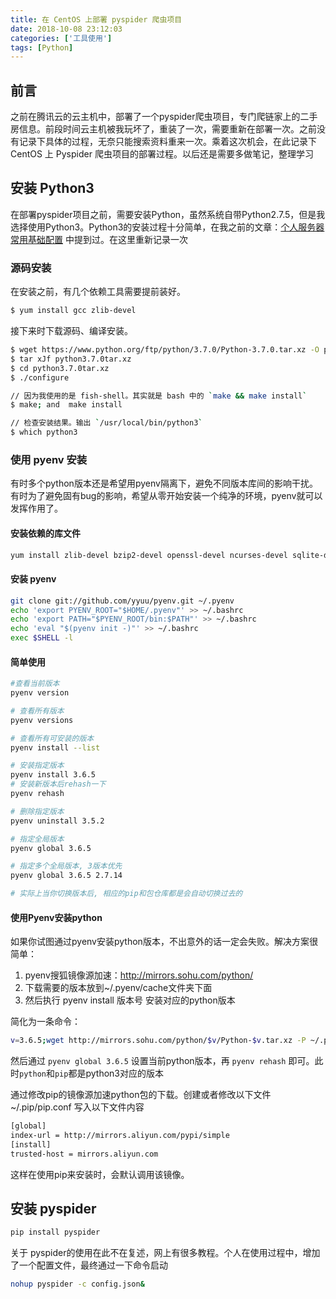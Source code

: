 ```yaml
---
title: 在 CentOS 上部署 pyspider 爬虫项目
date: 2018-10-08 23:12:03
categories: ['工具使用']
tags: [Python]
---
```


## 前言

之前在腾讯云的云主机中，部署了一个pyspider爬虫项目，专门爬链家上的二手房信息。前段时间云主机被我玩坏了，重装了一次，需要重新在部署一次。之前没有记录下具体的过程，无奈只能搜索资料重来一次。乘着这次机会，在此记录下 CentOS 上 Pyspider 爬虫项目的部署过程。以后还是需要多做笔记，整理学习

<!--more-->


## 安装 Python3

在部署pyspider项目之前，需要安装Python，虽然系统自带Python2.7.5，但是我选择使用Python3。Python3的安装过程十分简单，在我之前的文章：[个人服务器常用基础配置](https://zhanglun.github.io/2018/03/09/%E4%B8%AA%E4%BA%BA%E6%9C%8D%E5%8A%A1%E5%99%A8%E5%B8%B8%E7%94%A8%E5%9F%BA%E7%A1%80%E9%85%8D%E7%BD%AE/) 中提到过。在这里重新记录一次


### 源码安装

在安装之前，有几个依赖工具需要提前装好。

```bash
$ yum install gcc zlib-devel
```

接下来时下载源码、编译安装。

```bash
$ wget https://www.python.org/ftp/python/3.7.0/Python-3.7.0.tar.xz -O python3.7.0.tar.xz
$ tar xJf python3.7.0tar.xz
$ cd python3.7.0tar.xz
$ ./configure

// 因为我使用的是 fish-shell。其实就是 bash 中的 `make && make install`
$ make; and  make install

// 检查安装结果。输出 `/usr/local/bin/python3`
$ which python3
```

### 使用 pyenv 安装

有时多个python版本还是希望用pyenv隔离下，避免不同版本库间的影响干扰。有时为了避免固有bug的影响，希望从零开始安装一个纯净的环境，pyenv就可以发挥作用了。

#### 安装依赖的库文件

```bash
yum install zlib-devel bzip2-devel openssl-devel ncurses-devel sqlite-devel readline-devel tk-devel gdbm-devel db4-devel libpcap-devel xz-devel
```

#### 安装 pyenv

```bash
git clone git://github.com/yyuu/pyenv.git ~/.pyenv
echo 'export PYENV_ROOT="$HOME/.pyenv"' >> ~/.bashrc
echo 'export PATH="$PYENV_ROOT/bin:$PATH"' >> ~/.bashrc
echo 'eval "$(pyenv init -)"' >> ~/.bashrc
exec $SHELL -l
```

#### 简单使用

```bash
#查看当前版本
pyenv version

# 查看所有版本
pyenv versions

# 查看所有可安装的版本
pyenv install --list

# 安装指定版本
pyenv install 3.6.5
# 安装新版本后rehash一下
pyenv rehash

# 删除指定版本
pyenv uninstall 3.5.2

# 指定全局版本
pyenv global 3.6.5

# 指定多个全局版本, 3版本优先
pyenv global 3.6.5 2.7.14

# 实际上当你切换版本后, 相应的pip和包仓库都是会自动切换过去的
```

#### 使用Pyenv安装python

如果你试图通过pyenv安装python版本，不出意外的话一定会失败。解决方案很简单：

1. pyenv搜狐镜像源加速：http://mirrors.sohu.com/python/
2. 下载需要的版本放到~/.pyenv/cache文件夹下面
3. 然后执行 pyenv install 版本号 安装对应的python版本

简化为一条命令：

```bash
v=3.6.5;wget http://mirrors.sohu.com/python/$v/Python-$v.tar.xz -P ~/.pyenv/cache/;pyenv install $v  
```

然后通过 `pyenv global 3.6.5` 设置当前python版本，再 `pyenv rehash` 即可。此时`python`和`pip`都是python3对应的版本

通过修改pip的镜像源加速python包的下载。创建或者修改以下文件 ~/.pip/pip.conf 写入以下文件内容

```bash
[global]
index-url = http://mirrors.aliyun.com/pypi/simple
[install]
trusted-host = mirrors.aliyun.com
```

这样在使用pip来安装时，会默认调用该镜像。

## 安装 pyspider

```bash
pip install pyspider
```

关于 pyspider的使用在此不在复述，网上有很多教程。个人在使用过程中，增加了一个配置文件，最终通过一下命令启动

```bash
nohup pyspider -c config.json&
```

